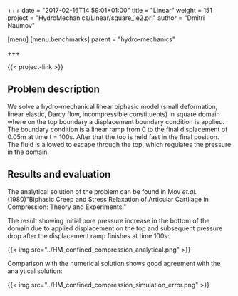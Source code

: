 +++
date = "2017-02-16T14:59:01+01:00"
title = "Linear"
weight = 151
project = "HydroMechanics/Linear/square_1e2.prj"
author = "Dmitri Naumov"

[menu]
  [menu.benchmarks]
    parent = "hydro-mechanics"

+++

{{< project-link >}}

## Problem description

We solve a hydro-mechanical linear biphasic model (small deformation, linear elastic, Darcy flow, incompressible constituents) in square domain where on the top boundary a displacement boundary condition is applied. The boundary condition is a linear ramp from 0 to the final displacement of 0.05m at time t = 100s. After that the top is held fast in the final position. The fluid is allowed to escape through the top, which regulates the pressure in the domain.

## Results and evaluation

The analytical solution of the problem can be found in Mov _et.al._ (1980)"Biphasic Creep and Stress Relaxation of Articular Cartilage in Compression: Theory and Experiments."

The result showing initial pore pressure increase in the bottom of the domain due to applied displacement on the top and subsequent pressure drop after the displacement ramp finishes at time 100s:

{{< img src="../HM_confined_compression_analytical.png" >}}

Comparison with the numerical solution shows good agreement with the analytical solution:

{{< img src="../HM_confined_compression_simulation_error.png" >}}
